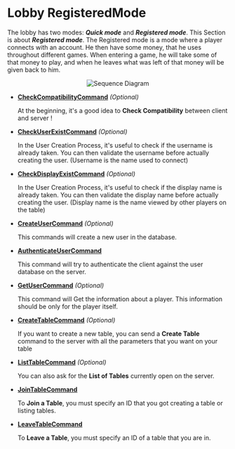 # Lobby RegisteredMode

The lobby has two modes: ***Quick mode*** and ***Registered mode***. This Section is about ***Registered mode***. The Registered mode is a mode where a player connects with an account. He then have some money, that he uses throughout different games. When entering a game, he will take some of that money to play, and when he leaves what was left of that money will be given back to him.

<p align=center><img src="https://github.com/Ericmas001/BluffinMuffin.Protocol/blob/master/Documentation/Sequences/BluffinMuffin.Protocol.Lobby.RegisteredMode.png" alt="Sequence Diagram"></p>

 * **[CheckCompatibilityCommand](https://github.com/Ericmas001/BluffinMuffin.Protocol/blob/master/Documentation/BluffinMuffin.Protocol.Lobby.CheckCompatibilityCommand.md)** *(Optional)*

   At the beginning, it's a good idea to **Check Compatibility** between client and server !

 * **[CheckUserExistCommand](https://github.com/Ericmas001/BluffinMuffin.Protocol/blob/master/Documentation/BluffinMuffin.Protocol.Lobby.RegisteredMode.CheckUserExistCommand.md)** *(Optional)* 

   In the User Creation Process, it's useful to check if the username is already taken. You can then validate the username before actually creating the user. (Username is the name used to connect)

 * **[CheckDisplayExistCommand](https://github.com/Ericmas001/BluffinMuffin.Protocol/blob/master/Documentation/BluffinMuffin.Protocol.Lobby.RegisteredMode.CheckDisplayExistCommand.md)** *(Optional)* 

   In the User Creation Process, it's useful to check if the display name is already taken. You can then validate the display name before actually creating the user. (Display name is the name viewed by other players on the table)

 * **[CreateUserCommand](https://github.com/Ericmas001/BluffinMuffin.Protocol/blob/master/Documentation/BluffinMuffin.Protocol.Lobby.RegisteredMode.CreateUserCommand.md)** *(Optional)* 

   This commands will create a new user in the database.

 * **[AuthenticateUserCommand](https://github.com/Ericmas001/BluffinMuffin.Protocol/blob/master/Documentation/BluffinMuffin.Protocol.Lobby.RegisteredMode.AuthenticateUserCommand.md)** 

   This command will try to authenticate the client against the user database on the server.
   
 * **[GetUserCommand](https://github.com/Ericmas001/BluffinMuffin.Protocol/blob/master/Documentation/BluffinMuffin.Protocol.Lobby.RegisteredMode.GetUserCommand.md)** *(Optional)* 

   This command will Get the information about a player. This information should be only for the player itself.

 * **[CreateTableCommand](https://github.com/Ericmas001/BluffinMuffin.Protocol/blob/master/Documentation/BluffinMuffin.Protocol.Lobby.CreateTableCommand.md)** *(Optional)*

   If you want to create a new table, you can send a **Create Table** command to the server with all the parameters that you want on your table

 * **[ListTableCommand](https://github.com/Ericmas001/BluffinMuffin.Protocol/blob/master/Documentation/BluffinMuffin.Protocol.Lobby.ListTableCommand.md)** *(Optional)*

   You can also ask for the **List of Tables** currently open on the server.

 * **[JoinTableCommand](https://github.com/Ericmas001/BluffinMuffin.Protocol/blob/master/Documentation/BluffinMuffin.Protocol.Lobby.JoinTableCommand.md)** 

   To **Join a Table**, you must specify an ID that you got creating a table or listing tables.

 * **[LeaveTableCommand](https://github.com/Ericmas001/BluffinMuffin.Protocol/blob/master/Documentation/BluffinMuffin.Protocol.Lobby.LeaveTableCommand.md)** 

   To **Leave a Table**, you must specify an ID of a table that you are in.
